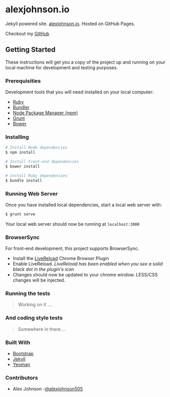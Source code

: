 # alexjohnson.io

Jekyll powered site. [alexjohnson.io](http://alexjohnson.io). Hosted on GitHub Pages.

Checkout my [GitHub](https://github.com/alexjohnson505)

## Getting Started

These instructions will get you a copy of the project up and running on your local machine for development and testing purposes. 

### Prerequisities

Development tools that you will need installed on your local computer:

* [Ruby](...)
* [Bundler](...)
* [Node Package Manager (npm)](http://blog.npmjs.org/post/85484771375/how-to-install-npm)
* [Grunt](...)
* [Bower](http://bower.io/)

### Installing

```sh
# Install Node dependencies
$ npm install
```

```sh
# Install Front-end dependencies
$ bower install
```

```sh
# Install Ruby dependencies
$ bundle install
````

### Running Web Server

Once you have installed local dependencies, start a local web server with:

``` sh
$ grunt serve
```

Your local web server should now be running at ``localhost:3000``

### BrowserSync

For front-end development, this project supports BrowserSync. 

* Install the [LiveReload](https://chrome.google.com/webstore/detail/livereload/jnihajbhpnppcggbcgedagnkighmdlei?hl=en) Chrome Browser Plugin
* Enable LiveReload. *LiveReload has been enabled when you see a solid black dot in the plugin's icon*
* Changes should now be updated to your chrome window. LESS/CSS changes will be injected.

### Running the tests

> Working on it ....

### And coding style tests

> Somewhere in there....

### Built With

* [Bootstrap](http://getbootstrap.com/)
* [Jekyll](...)
* [Yeoman](https://github.com/robwierzbowski/generator-jekyllrb)

### Contributors

* Alex Johnson -[@alexjohnson505](https://github.com/alexjohnson505)

